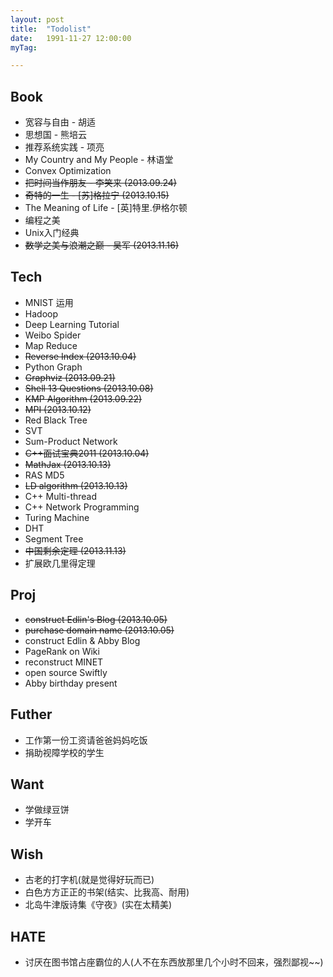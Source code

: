 ```yaml
---
layout: post
title:  "Todolist"
date:   1991-11-27 12:00:00
myTag:

---
```



## Book
+ 宽容与自由 - 胡适
+ 思想国 - 熊培云
+ 推荐系统实践 - 项亮
+ My Country and My People - 林语堂
+ Convex Optimization
+ <del> 把时间当作朋友 - 李笑来 (2013.09.24) </del>
+ <del> 奇特的一生 - [苏]格拉宁 (2013.10.15) </del>
+ The Meaning of Life - [英]特里.伊格尔顿
+ 编程之美
+ Unix入门经典 
+ <del> 数学之美与浪潮之巅 - 吴军 (2013.11.16) </del>

## Tech
+ MNIST 运用
+ Hadoop
+ Deep Learning Tutorial
+ Weibo Spider
+ Map Reduce
+ <del> Reverse Index (2013.10.04) </del>
+ Python Graph
+ <del> Graphviz (2013.09.21) </del>
+ <del> Shell 13 Questions (2013.10.08) </del>
+ <del> KMP Algorithm (2013.09.22) </del>
+ <del> MPI (2013.10.12) </del>
+ Red Black Tree
+ SVT
+ Sum-Product Network
+ <del> C++面试宝典2011 (2013.10.04) </del>
+ <del> MathJax (2013.10.13) </del>
+ RAS MD5
+ <del> LD algorithm (2013.10.13) </del>
+ C++ Multi-thread
+ C++ Network Programming
+ Turing Machine
+ DHT
+ Segment Tree
+ <del> 中国剩余定理 (2013.11.13) </del>
+ 扩展欧几里得定理

## Proj
+ <del> construct Edlin's Blog (2013.10.05) </del>
+ <del> purchase domain name (2013.10.05) </del>
+ construct Edlin & Abby Blog
+ PageRank on Wiki
+ reconstruct MINET
+ open source Swiftly
+ Abby birthday present

## Futher
+ 工作第一份工资请爸爸妈妈吃饭
+ 捐助视障学校的学生

## Want
+ 学做绿豆饼
+ 学开车

## Wish
+ 古老的打字机(就是觉得好玩而已)
+ 白色方方正正的书架(结实、比我高、耐用)
+ 北岛牛津版诗集《守夜》(实在太精美)

## HATE
+ 讨厌在图书馆占座霸位的人(人不在东西放那里几个小时不回来，强烈鄙视~~)
